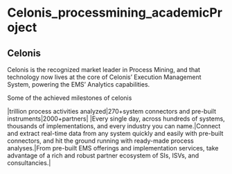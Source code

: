 # Celonis_processmining_academicProject


 ## Celonis 
 Celonis is the recognized market leader in Process Mining, and that technology now lives at the core of Celonis’ Execution Management System, powering the EMS’ Analytics capabilities.
 
 Some of the achieved milestones of celonis 
 
 |trillion process activities analyzed|270+system connectors and pre-built instruments|2000+partners|
 |Every single day, across hundreds of systems, thousands of implementations, and every industry you can name.|Connect and extract real-time data from any system quickly and easily with pre-built connectors, and hit the ground running with ready-made process analyses.|From pre-built EMS offerings and implementation services, take advantage of a rich and robust partner ecosystem of SIs, ISVs, and consultancies.|
